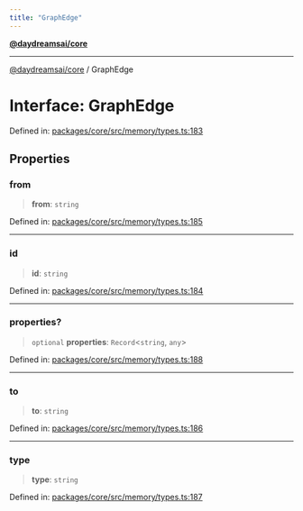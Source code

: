 ```yaml
---
title: "GraphEdge"
---
```


[**@daydreamsai/core**](./api-reference.md)

***

[@daydreamsai/core](./api-reference.md) / GraphEdge

# Interface: GraphEdge

Defined in: [packages/core/src/memory/types.ts:183](https://github.com/dojoengine/daydreams/blob/877d54c3d7a1ffa2e1fe799ae3402216c969af05/packages/core/src/memory/types.ts#L183)

## Properties

### from

> **from**: `string`

Defined in: [packages/core/src/memory/types.ts:185](https://github.com/dojoengine/daydreams/blob/877d54c3d7a1ffa2e1fe799ae3402216c969af05/packages/core/src/memory/types.ts#L185)

***

### id

> **id**: `string`

Defined in: [packages/core/src/memory/types.ts:184](https://github.com/dojoengine/daydreams/blob/877d54c3d7a1ffa2e1fe799ae3402216c969af05/packages/core/src/memory/types.ts#L184)

***

### properties?

> `optional` **properties**: `Record`\<`string`, `any`\>

Defined in: [packages/core/src/memory/types.ts:188](https://github.com/dojoengine/daydreams/blob/877d54c3d7a1ffa2e1fe799ae3402216c969af05/packages/core/src/memory/types.ts#L188)

***

### to

> **to**: `string`

Defined in: [packages/core/src/memory/types.ts:186](https://github.com/dojoengine/daydreams/blob/877d54c3d7a1ffa2e1fe799ae3402216c969af05/packages/core/src/memory/types.ts#L186)

***

### type

> **type**: `string`

Defined in: [packages/core/src/memory/types.ts:187](https://github.com/dojoengine/daydreams/blob/877d54c3d7a1ffa2e1fe799ae3402216c969af05/packages/core/src/memory/types.ts#L187)
